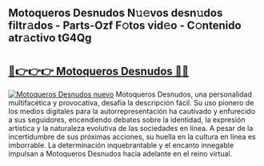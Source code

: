 ## Motoqueros Desnudos N𝚞𝚎vos desn𝚞dos filtr𝚊dos - Parts-Ozf F𝚘tos vid𝚎o - C𝚘ntenido atr𝚊ctivo tG4Qg

# <h2><a href="http://mb21fp2.tromn.icu/?c=Motoqueros+Desnudos">🔗👉👉👉 Motoqueros Desnudos 🔗🔗</a></h2>

[![Motoqueros Desnudos nuevo](https://i.imgur.com/pEAQMta.gif)](http://mb21fp2.tromn.icu/?c=Motoqueros+Desnudos)
Motoqueros Desnudos, una personalidad multifacética y provocativa, desafía la descripción fácil. Su uso pionero de los medios digitales para la autorrepresentación ha cautivado y enfurecido a sus seguidores, encendiendo debates sobre la identidad, la expresión artística y la naturaleza evolutiva de las sociedades en línea. A pesar de la incertidumbre de sus próximas acciones, su huella en la cultura en línea es imborrable. La determinación inquebrantable y el encanto innegable impulsan a Motoqueros Desnudos hacia adelante en el reino virtual.
